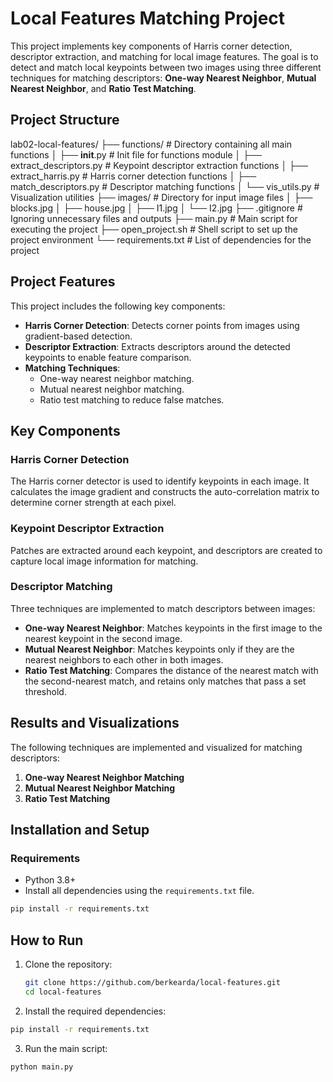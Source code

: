 # Local Features Matching Project

This project implements key components of Harris corner detection, descriptor extraction, and matching for local image features. The goal is to detect and match local keypoints between two images using three different techniques for matching descriptors: **One-way Nearest Neighbor**, **Mutual Nearest Neighbor**, and **Ratio Test Matching**.

## Project Structure

lab02-local-features/
├── functions/              # Directory containing all main functions
│   ├── __init__.py         # Init file for functions module
│   ├── extract_descriptors.py # Keypoint descriptor extraction functions
│   ├── extract_harris.py   # Harris corner detection functions
│   ├── match_descriptors.py # Descriptor matching functions
│   └── vis_utils.py        # Visualization utilities
├── images/                 # Directory for input image files
│   ├── blocks.jpg
│   ├── house.jpg
│   ├── I1.jpg
│   └── I2.jpg
├── .gitignore              # Ignoring unnecessary files and outputs
├── main.py                 # Main script for executing the project
├── open_project.sh         # Shell script to set up the project environment
└── requirements.txt        # List of dependencies for the project

## Project Features

This project includes the following key components:

- **Harris Corner Detection**: Detects corner points from images using gradient-based detection.
- **Descriptor Extraction**: Extracts descriptors around the detected keypoints to enable feature comparison.
- **Matching Techniques**:
  - One-way nearest neighbor matching.
  - Mutual nearest neighbor matching.
  - Ratio test matching to reduce false matches.

## Key Components

### Harris Corner Detection
The Harris corner detector is used to identify keypoints in each image. It calculates the image gradient and constructs the auto-correlation matrix to determine corner strength at each pixel.

### Keypoint Descriptor Extraction
Patches are extracted around each keypoint, and descriptors are created to capture local image information for matching.

### Descriptor Matching
Three techniques are implemented to match descriptors between images:

- **One-way Nearest Neighbor**: Matches keypoints in the first image to the nearest keypoint in the second image.
- **Mutual Nearest Neighbor**: Matches keypoints only if they are the nearest neighbors to each other in both images.
- **Ratio Test Matching**: Compares the distance of the nearest match with the second-nearest match, and retains only matches that pass a set threshold.

## Results and Visualizations

The following techniques are implemented and visualized for matching descriptors:

1. **One-way Nearest Neighbor Matching**
2. **Mutual Nearest Neighbor Matching**
3. **Ratio Test Matching**

## Installation and Setup

### Requirements

- Python 3.8+
- Install all dependencies using the `requirements.txt` file.

```bash
pip install -r requirements.txt
```
## How to Run

1. Clone the repository:
   ```bash
   git clone https://github.com/berkearda/local-features.git
   cd local-features
   ```
2. Install the required dependencies:
```bash
pip install -r requirements.txt
```
3. Run the main script:
```bash
python main.py
```

